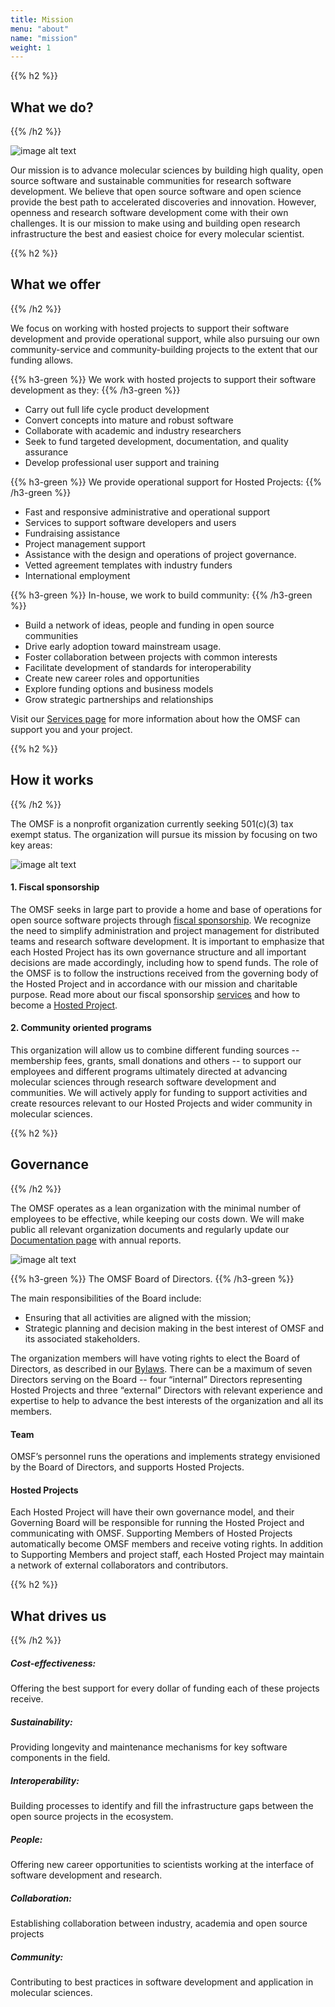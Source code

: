```yaml
---
title: Mission
menu: "about"
name: "mission"
weight: 1
---
```


{{% h2 %}}
## What we do?
{{% /h2 %}}

![image alt text](/images/OMF-img1.jpg)

Our mission is to advance molecular sciences by building high quality, open source software and sustainable communities for research software development. 
We believe that open source software and open science provide the best path to accelerated discoveries and innovation. However, openness and research software development come with their own challenges. It is our mission to make using and building open research infrastructure the best and easiest choice for every molecular scientist.


{{% h2 %}}
## What we offer
{{% /h2 %}}

We focus on working with hosted projects to support their software development and provide operational support, while also pursuing our own community-service and community-building projects to the extent that our funding allows. 

{{% h3-green %}}
We work with hosted projects to support their software development as they:
{{% /h3-green %}}
* Carry out full life cycle product development
* Convert concepts into mature and robust software
* Collaborate with academic and industry researchers
* Seek to fund targeted development, documentation, and quality assurance
* Develop professional user support and training

{{% h3-green %}}
We provide operational support for Hosted Projects:
{{% /h3-green %}}
* Fast and responsive administrative and operational support 
* Services to support software developers and users 
* Fundraising assistance
* Project management support
* Assistance with the design and operations of project governance.
* Vetted agreement templates with industry funders
* International employment 

{{% h3-green %}}
In-house, we work to build community:
{{% /h3-green %}}
* Build a network of ideas, people and funding in open source communities
* Drive early adoption toward mainstream usage.
* Foster collaboration between projects with common interests
* Facilitate development of standards for interoperability 
* Create new career roles and opportunities 
* Explore funding options and business models 
* Grow strategic partnerships and relationships 

Visit our [Services page](#services) for more information about how the OMSF can support you and your project.


{{% h2 %}}
## How it works
{{% /h2 %}}

The OMSF is a nonprofit organization currently seeking 501(c)(3) tax exempt status. The organization will pursue its mission by focusing on two key areas:

![image alt text](/images/OMF-img2.jpg)

#### 1.	Fiscal sponsorship
The OMSF seeks in large part to provide a home and base of operations for open source software projects through [fiscal sponsorship](https://en.wikipedia.org/wiki/Fiscal_sponsorship). We recognize the need to simplify administration and project management for distributed teams and research software development. It is important to emphasize that each Hosted Project has its own governance structure and all important decisions are made accordingly, including how to spend funds. The role of the OMSF is to follow the instructions received from the governing body of the Hosted Project and in accordance with our mission and charitable purpose. Read more about our fiscal sponsorship [services](#services) and how to become a [Hosted Project](#hostedproject).  

#### 2.	Community oriented programs
This organization will allow us to combine different funding sources -- membership fees, grants, small donations and others -- to support our employees and different programs ultimately directed at advancing molecular sciences through research software development and communities. We will actively apply for funding to support activities and create resources relevant to our Hosted Projects and wider community in molecular sciences.

{{% h2 %}}
## Governance
{{% /h2 %}}

The OMSF operates as a lean organization with the minimal number of employees to be effective, while keeping our costs down. We will make public all relevant organization documents and regularly update our [Documentation page](#documentation) with annual reports.

![image alt text](/images/OMF-img3.jpg)

{{% h3-green %}}
The OMSF Board of Directors.
{{% /h3-green %}} 

The main responsibilities of the Board include:

* Ensuring that all activities are aligned with the mission;
* Strategic planning and decision making in the best interest of OMSF and its associated stakeholders.

The organization members will have voting rights to elect the Board of Directors, as described in our [Bylaws](#documentation). There can be a maximum of seven Directors serving on the Board -- four “internal” Directors representing Hosted Projects and three “external” Directors with relevant experience and expertise to help to advance the best interests of the organization and all its members. 

#### Team
OMSF’s personnel runs the operations and implements strategy envisioned by the Board of Directors, and supports Hosted Projects.


#### Hosted Projects
Each Hosted Project will have their own governance model, and their Governing Board will be responsible for running the Hosted Project and communicating with OMSF. Supporting Members of Hosted Projects automatically become OMSF members and receive voting rights. In addition to Supporting Members and project staff, each Hosted Project may maintain a network of external collaborators and contributors. 


{{% h2 %}}
## What drives us
{{% /h2 %}}

##### Cost-effectiveness: 
Offering the best support for every dollar of funding each of these projects receive.


##### Sustainability: 
Providing longevity and maintenance mechanisms for key software components in the field.


##### Interoperability: 
Building processes to identify and fill the infrastructure gaps between the open source projects in the ecosystem.


##### People: 
Offering new career opportunities to scientists working at the interface of software development and research.


##### Collaboration: 
Establishing collaboration between industry, academia and open source projects


##### Community: 
Contributing to best practices in software development and application in molecular sciences.
